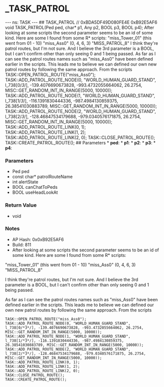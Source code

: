 # _TASK_PATROL

--- ns: TASK --- ## TASK_PATROL  // 0xBDA5DF49D080FE4E 0xB92E5AF6 void TASK_PATROL(Ped ped, char* p1, Any p2, BOOL p3, BOOL p4);  After looking at some scripts the second parameter seems to be an id of some kind. Here are some I found from some R* scripts: "miss_Tower_01" (this went from 01 - 10) "miss_Ass0" (0, 4, 6, 3) "MISS_PATROL_8" I think they're patrol routes, but I'm not sure. And I believe the 3rd parameter is a BOOL, but I can't confirm other than only seeing 0 and 1 being passed. As far as I can see the patrol routes names such as "miss_Ass0" have been defined earlier in the scripts. This leads me to believe we can defined our own new patrol routes by following the same approach. From the scripts TASK::OPEN_PATROL_ROUTE("miss_Ass0"); TASK::ADD_PATROL_ROUTE_NODE(0, "WORLD_HUMAN_GUARD_STAND", l_738[0/*3*/], -139.4076690673828, -993.4732055664062, 26.2754, MISC::GET_RANDOM_INT_IN_RANGE(5000, 10000)); TASK::ADD_PATROL_ROUTE_NODE(1, "WORLD_HUMAN_GUARD_STAND", l_738[1/*3*/], -116.1391830444336, -987.4984130859375, 26.38541030883789, MISC::GET_RANDOM_INT_IN_RANGE(5000, 10000)); TASK::ADD_PATROL_ROUTE_NODE(2, "WORLD_HUMAN_GUARD_STAND", l_738[2/*3*/], -128.46847534179688, -979.0340576171875, 26.2754, MISC::GET_RANDOM_INT_IN_RANGE(5000, 10000)); TASK::ADD_PATROL_ROUTE_LINK(0, 1); TASK::ADD_PATROL_ROUTE_LINK(1, 2); TASK::ADD_PATROL_ROUTE_LINK(2, 0); TASK::CLOSE_PATROL_ROUTE(); TASK::CREATE_PATROL_ROUTE();  ## Parameters * **ped**: * **p1**: * **p2**: * **p3**: * **p4**:

### Parameters
* Ped ped
* const char* patrolRouteName
* int alertState
* BOOL canChatToPeds
* BOOL useHeadLookAt

### Return Value
* void

### Notes
* AP Hash: 0x0xB92E5AF6
* Build: 811
* After looking at some scripts the second parameter seems to be an id of some kind. Here are some I found from some R* scripts:

"miss_Tower_01" (this went from 01 - 10)
"miss_Ass0" (0, 4, 6, 3)
"MISS_PATROL_8"

I think they're patrol routes, but I'm not sure. And I believe the 3rd parameter is a BOOL, but I can't confirm other than only seeing 0 and 1 being passed.


As far as I can see the patrol routes names such as "miss_Ass0" have been defined earlier in the scripts. This leads me to believe we can defined our own new patrol routes by following the same approach. 
From the scripts

    TASK::OPEN_PATROL_ROUTE("miss_Ass0");
    TASK::ADD_PATROL_ROUTE_NODE(0, "WORLD_HUMAN_GUARD_STAND", l_738[0/*3*/], -139.4076690673828, -993.4732055664062, 26.2754, MISC::GET_RANDOM_INT_IN_RANGE(5000, 10000));
    TASK::ADD_PATROL_ROUTE_NODE(1, "WORLD_HUMAN_GUARD_STAND", l_738[1/*3*/], -116.1391830444336, -987.4984130859375, 26.38541030883789, MISC::GET_RANDOM_INT_IN_RANGE(5000, 10000));
    TASK::ADD_PATROL_ROUTE_NODE(2, "WORLD_HUMAN_GUARD_STAND", l_738[2/*3*/], -128.46847534179688, -979.0340576171875, 26.2754, MISC::GET_RANDOM_INT_IN_RANGE(5000, 10000));
    TASK::ADD_PATROL_ROUTE_LINK(0, 1);
    TASK::ADD_PATROL_ROUTE_LINK(1, 2);
    TASK::ADD_PATROL_ROUTE_LINK(2, 0);
    TASK::CLOSE_PATROL_ROUTE();
    TASK::CREATE_PATROL_ROUTE();



